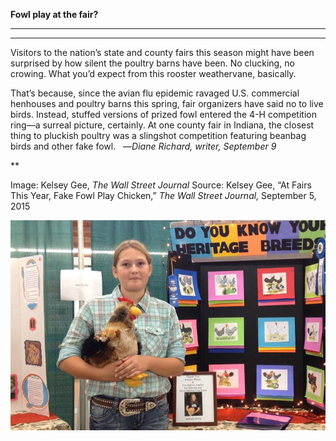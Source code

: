 **Fowl play at the fair?**

****

****

Visitors to the nation’s state and county fairs this season might have been surprised by how silent the poultry barns have been. No clucking, no crowing. What you’d expect from this rooster weathervane, basically.

That’s because, since the avian flu epidemic ravaged U.S. commercial henhouses and poultry barns this spring, fair organizers have said no to live birds. Instead, stuffed versions of prized fowl entered the 4-H competition ring—a surreal picture, certainly. At one county fair in Indiana, the closest thing to pluckish poultry was a slingshot competition featuring beanbag birds and other fake fowl.   —*Diane Richard, writer, September 9*

**

Image: Kelsey Gee, *The Wall Street Journal*
 Source: Kelsey Gee, “At Fairs This Year, Fake Fowl Play Chicken,” *The Wall Street Journal,* September 5, 2015 

![](../images/15-9-9_2004.177.6_BirdEDIT-1.jpeg)
